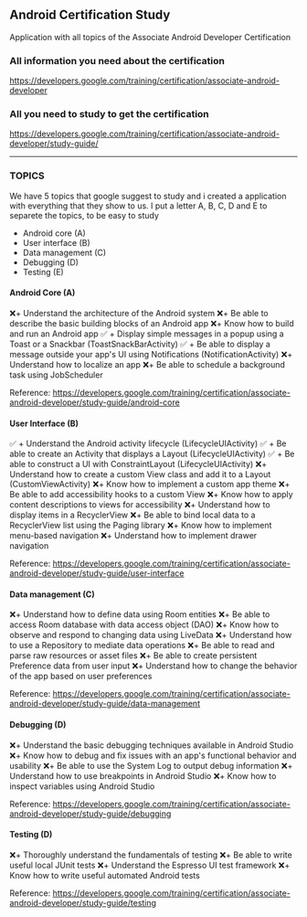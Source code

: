 ## Android Certification Study
Application with all topics of the Associate Android Developer Certification

### All information you need about the certification
https://developers.google.com/training/certification/associate-android-developer

### All you need to study to get the certification
https://developers.google.com/training/certification/associate-android-developer/study-guide/

------------------------------------------------------------------------------------------------------------------------------
### TOPICS 
We have 5 topics that google suggest to study and i created a application with everything that they show to us.
I put a letter A, B, C, D and E to separete the topics, to be easy to study

+ Android core (A)
+ User interface (B)
+ Data management (C)
+ Debugging (D)
+ Testing (E)

#### Android Core (A)
❌+ Understand the architecture of the Android system
❌+ Be able to describe the basic building blocks of an Android app
❌+ Know how to build and run an Android app
✅ + Display simple messages in a popup using a Toast or a Snackbar (ToastSnackBarActivity)
✅ + Be able to display a message outside your app's UI using Notifications (NotificationActivity)
❌+ Understand how to localize an app
❌+ Be able to schedule a background task using JobScheduler

Reference:
https://developers.google.com/training/certification/associate-android-developer/study-guide/android-core

#### User Interface (B)
✅ + Understand the Android activity lifecycle (LifecycleUIActivity)
✅ + Be able to create an Activity that displays a Layout (LifecycleUIActivity)
✅ + Be able to construct a UI with ConstraintLayout (LifecycleUIActivity) 
❌+ Understand how to create a custom View class and add it to a Layout (CustomViewActivity)
❌+ Know how to implement a custom app theme
❌+ Be able to add accessibility hooks to a custom View
❌+ Know how to apply content descriptions to views for accessibility
❌+ Understand how to display items in a RecyclerView
❌+ Be able to bind local data to a RecyclerView list using the Paging library
❌+ Know how to implement menu-based navigation
❌+ Understand how to implement drawer navigation

Reference:
https://developers.google.com/training/certification/associate-android-developer/study-guide/user-interface

#### Data management (C)
❌+ Understand how to define data using Room entities
❌+ Be able to access Room database with data access object (DAO)
❌+ Know how to observe and respond to changing data using LiveData
❌+ Understand how to use a Repository to mediate data operations
❌+ Be able to read and parse raw resources or asset files
❌+ Be able to create persistent Preference data from user input
❌+ Understand how to change the behavior of the app based on user preferences

Reference: 
https://developers.google.com/training/certification/associate-android-developer/study-guide/data-management

#### Debugging (D)
❌+ Understand the basic debugging techniques available in Android Studio
❌+ Know how to debug and fix issues with an app's functional behavior and usability
❌+ Be able to use the System Log to output debug information
❌+ Understand how to use breakpoints in Android Studio
❌+ Know how to inspect variables using Android Studio

Reference: 
https://developers.google.com/training/certification/associate-android-developer/study-guide/debugging

#### Testing (D)
❌+ Thoroughly understand the fundamentals of testing
❌+ Be able to write useful local JUnit tests
❌+ Understand the Espresso UI test framework
❌+ Know how to write useful automated Android tests

Reference: 
https://developers.google.com/training/certification/associate-android-developer/study-guide/testing


